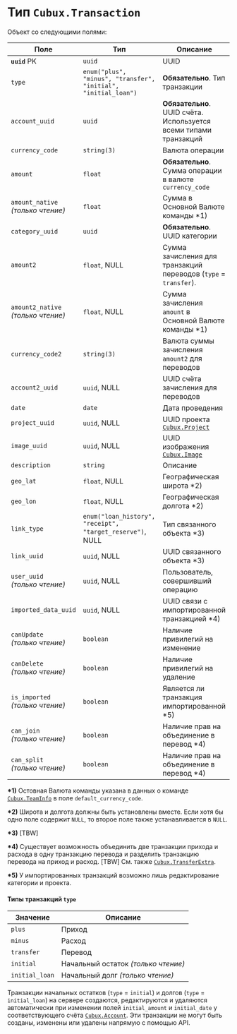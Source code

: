 Тип `Cubux.Transaction`
=======================

Объект со следующими полями:

Поле | Тип | Описание
---- | --- | --------
**`uuid`** PK | `uuid`       | UUID
`type` | `enum("plus", "minus", "transfer", "initial", "initial_loan")` | **Обязательно**. Тип транзакции
`account_uuid` | `uuid` | **Обязательно**. UUID счёта. Используется всеми типами транзакций
`currency_code` | `string(3)` | Валюта операции
`amount` | `float` | **Обязательно**. Сумма операции в валюте `currency_code`
`amount_native` _(только чтение)_ | `float` | Сумма в Основной Валюте команды \*1)
`category_uuid` | `uuid` | **Обязательно**. UUID категории
`amount2` | `float`, NULL | Сумма зачисления для транзакций переводов (`type` = `transfer`).
`amount2_native` _(только чтение)_ | `float`, NULL | Сумма зачисления `amount` в Основной Валюте команды \*1)
`currency_code2` | `string(3)` | Валюта суммы зачисления `amount2` для переводов
`account2_uuid` | `uuid`, NULL | UUID счёта зачисления для переводов
`date` | `date` | Дата проведения
`project_uuid` | `uuid`, NULL | UUID проекта [`Cubux.Project`][Cubux.Project]
`image_uuid` | `uuid`, NULL | UUID изображения [`Cubux.Image`][Cubux.Image]
`description` | `string` | Описание
`geo_lat` | `float`, NULL | Географическая широта \*2)
`geo_lon` | `float`, NULL | Географическая долгота \*2)
`link_type` | `enum("loan_history", "receipt", "target_reserve")`, NULL | Тип связанного объекта \*3)
`link_uuid` | `uuid`, NULL | UUID связанного объекта \*3)
`user_uuid` _(только чтение)_ | `uuid`, NULL | Пользователь, совершивший операцию
`imported_data_uuid` | `uuid`, NULL | UUID связи с импортированной транзакцией \*4)
`canUpdate` _(только чтение)_ | `boolean` | Наличие привилегий на изменение
`canDelete` _(только чтение)_ | `boolean` | Наличие привилегий на удаление
`is_imported` _(только чтение)_ | `boolean` | Является ли транзакция импортированной \*5)
`can_join` _(только чтение)_  | `boolean` | Наличие прав на объединение в перевод \*4)
`can_split` _(только чтение)_ | `boolean` | Наличие прав на объединение в перевод \*4)

**\*1)** Остовная Валюта команды указана в данных о команде
[`Cubux.TeamInfo`][Cubux.TeamInfo] в поле `default_currency_code`.

**\*2)** Широта и долгота должны быть установлены вместе. Если хотя бы
одно поле содержит `NULL`, то второе поле также устанавливается в `NULL`.

**\*3)** \[TBW]

**\*4)** Существует возможность объединить две транзакции прихода
и расхода в одну транзакцию перевода и разделить транзакцию перевода
на приход и расход. \[TBW]
См. также [`Cubux.TransferExtra`][Cubux.TransferExtra].

**\*5)** У импортированных транзакций возможно лишь редактирование
категории и проекта.


#### Типы транзакций `type`

Значение | Описание
-------- | --------
`plus` | Приход
`minus` | Расход
`transfer` | Перевод
`initial` | Начальный остаток _(только чтение)_
`initial_loan` | Начальный долг _(только чтение)_

Транзакции начальных остатков (`type` = `initial`) и долгов (`type` =
`initial_loan`) на сервере создаются, редактируются и удаляются
автоматически при изменении полей `initial_amount` и `initial_date`
у соответствующего счёта [`Cubux.Account`][Cubux.Account]. Эти
транзакции не могут быть созданы, изменены или удалены напрямую с
помощью API.


[Cubux.Account]: account.md
[Cubux.Project]: project.md
[Cubux.Image]: image.md
[Cubux.TeamInfo]: info.md
[Cubux.TransferExtra]: transfer-extra.md
